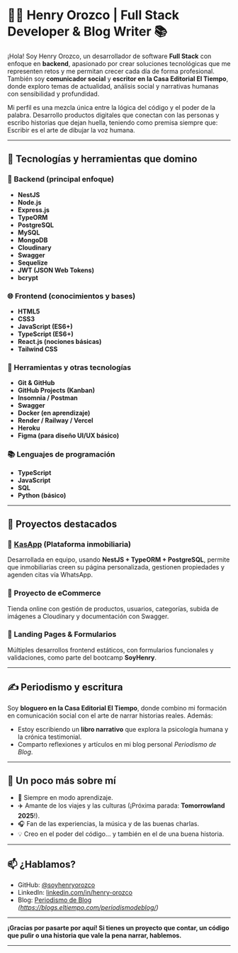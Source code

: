 # 👨‍💻 Henry Orozco | Full Stack Developer & Blog Writer 📚

¡Hola! Soy Henry Orozco, un desarrollador de software **Full Stack** con enfoque en **backend**, apasionado por crear soluciones tecnológicas que me representen retos y me permitan crecer cada día de forma profesional. También soy **comunicador social** y **escritor en la Casa Editorial El Tiempo**, donde exploro temas de actualidad, análisis social y narrativas humanas con sensibilidad y profundidad.

Mi perfil es una mezcla única entre la lógica del código y el poder de la palabra. Desarrollo productos digitales que conectan con las personas y escribo historias que dejan huella, teniendo como premisa siempre que: Escribir es el arte de dibujar la voz humana. 

---

## 🚀 Tecnologías y herramientas que domino

### 🧠 Backend (principal enfoque)
- **NestJS**
- **Node.js**
- **Express.js**
- **TypeORM**
- **PostgreSQL**
- **MySQL**
- **MongoDB**
- **Cloudinary**
- **Swagger**
- **Sequelize**
- **JWT (JSON Web Tokens)**
- **bcrypt**

### 🌐 Frontend (conocimientos y bases)
- **HTML5**
- **CSS3**
- **JavaScript (ES6+)**
- **TypeScript (ES6+)**
- **React.js (nociones básicas)**
- **Tailwind CSS**
  

### 🧰 Herramientas y otras tecnologías
- **Git & GitHub**
- **GitHub Projects (Kanban)**
- **Insomnia / Postman**
- **Swagger**
- **Docker (en aprendizaje)**
- **Render / Railway / Vercel**
- **Heroku**
- **Figma (para diseño UI/UX básico)**

### 📚 Lenguajes de programación
- **TypeScript**
- **JavaScript**
- **SQL**
- **Python (básico)**

---

## 📘 Proyectos destacados

### 🔹 [KasApp](https://github.com/pi-rym/PM4BE-soyhenryorozco) (Plataforma inmobiliaria)
Desarrollada en equipo, usando **NestJS + TypeORM + PostgreSQL**, permite que inmobiliarias creen su página personalizada, gestionen propiedades y agenden citas vía WhatsApp.

### 🔹 Proyecto de eCommerce
Tienda online con gestión de productos, usuarios, categorías, subida de imágenes a Cloudinary y documentación con Swagger.

### 🔹 Landing Pages & Formularios
Múltiples desarrollos frontend estáticos, con formularios funcionales y validaciones, como parte del bootcamp **SoyHenry**.

---

## ✍️ Periodismo y escritura

Soy **bloguero en la Casa Editorial El Tiempo**, donde combino mi formación en comunicación social con el arte de narrar historias reales. Además:

- Estoy escribiendo un **libro narrativo** que explora la psicología humana y la crónica testimonial.
- Comparto reflexiones y artículos en mi blog personal *Periodismo de Blog*.

---

## 🧭 Un poco más sobre mí

- 🧠 Siempre en modo aprendizaje.
- ✈️ Amante de los viajes y las culturas (¡Próxima parada: **Tomorrowland 2025**!).
- 🎧 Fan de las experiencias, la música y de las buenas charlas.
- 💡 Creo en el poder del código... y también en el de una buena historia.

---

## 📫 ¿Hablamos?

- GitHub: [@soyhenryorozco](https://github.com/soyhenryorozco)
- LinkedIn: [linkedin.com/in/henry-orozco](https://www.linkedin.com/in/h8821/)
- Blog: [Periodismo de Blog](#) *(https://blogs.eltiempo.com/periodismodeblog/)*

---

**¡Gracias por pasarte por aquí! Si tienes un proyecto que contar, un código que pulir o una historia que vale la pena narrar, hablemos.**

---

